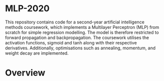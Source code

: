 # MLP-2020
This repository contains code for a second-year artificial intelligence methods coursework, which implements a Multilayer Perceptron (MLP) from scratch for simple regression modelling. The model is therefore restricted to forward propagation and backpropagation. The coursework utilises the activation functions, sigmoid and tanh along with their respective derivatives. Additionally, optimisations such as annealing, momentum, and weight decay are implemented.

# Overview
